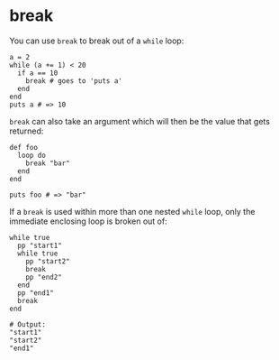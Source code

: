 # break

You can use `break` to break out of a `while` loop:

```crystal
a = 2
while (a += 1) < 20
  if a == 10
    break # goes to 'puts a'
  end
end
puts a # => 10
```

`break` can also take an argument which will then be the value that gets returned:

```crystal
def foo
  loop do
    break "bar"
  end
end

puts foo # => "bar"
```

If a `break` is used within more than one nested `while` loop, only the immediate enclosing loop is broken out of:

```crystal
while true
  pp "start1"
  while true
    pp "start2"
    break
    pp "end2"
  end
  pp "end1"
  break
end

# Output:
"start1"
"start2"
"end1"
```
